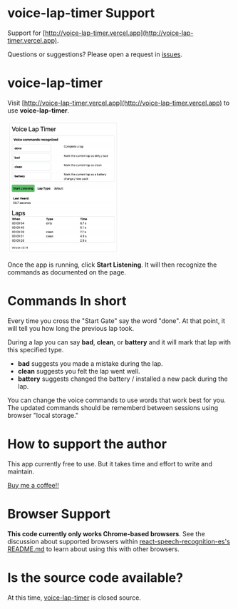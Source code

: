 # voice-lap-timer Support
Support for [http://voice-lap-timer.vercel.app](http://voice-lap-timer.vercel.app).

Questions or suggestions? Please open a request in [issues](https://github.com/kdorff/voice-lap-timer-support/issues).

# voice-lap-timer

Visit [http://voice-lap-timer.vercel.app](http://voice-lap-timer.vercel.app) to use **voice-lap-timer**.

<img src="screenshot.png" alt="voice-lap-timer" width="50%">

Once the app is running, click **Start Listening**. It will then recognize the commands as documented on the page.

# Commands In short
Every time you cross the "Start Gate" say the word "done". At that point, it will tell you how long the previous lap took.

During a lap you can say **bad**, **clean**, or **battery** and it will mark that lap with this specified type.

- **bad** suggests you made a mistake during the lap.
- **clean** suggests you felt the lap went well.
- **battery** suggests changed the battery / installed a new pack during the lap.

You can change the voice commands to use words that work best for you. The updated commands should be rememberd between sessions using browser "local storage."

# How to support the author

This app currently free to use. But it takes time and effort to write and maintain.

[Buy me a coffee!!](https://buymeacoffee.com/dorffmeister)

# Browser Support

**This code currently only works Chrome-based browsers**. See the discussion about supported browsers within [react-speech-recognition-es's README.md](https://github.com/tianjianchn/react-speech-recognition) to learn about using this with other browsers.

# Is the source code available?

At this time, [voice-lap-timer](http://voice-lap-timer.vercel.app) is closed source.

